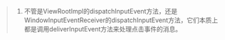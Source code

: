 

> 1. 不管是ViewRootImpl的dispatchInputEvent方法，还是WindowInputEventReceiver的dispatchInputEvent方法，它们本质上都是调用deliverInputEvent方法来处理点击事件的消息。